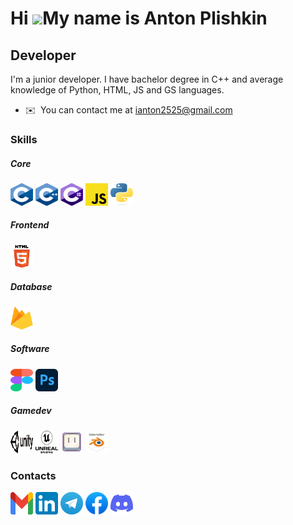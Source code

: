 Hi ![](https://user-images.githubusercontent.com/18350557/176309783-0785949b-9127-417c-8b55-ab5a4333674e.gif)My name is Anton Plishkin
======================================================================================================================================

Developer
---------

I'm a junior developer. I have bachelor degree in C++ and average knowledge of Python, HTML, JS and GS languages.

* ✉️  You can contact me at [ianton2525@gmail.com](mailto:ianton2525@gmail.com)

### Skills

##### Core
<p align="left">
<a href="https://docs.microsoft.com/en-us/cpp/?view=msvc-170" target="_blank" rel="noreferrer"><img src="https://github.com/AntonPlishkin/AntonPlishkin/blob/main/Assets/1%20Core/C.svg" width="36" height="36" alt="C" /></a><a<pre>
<a href="https://docs.microsoft.com/en-us/cpp/?view=msvc-170" target="_blank" rel="noreferrer"><img src="https://github.com/AntonPlishkin/AntonPlishkin/blob/main/Assets/1%20Core/C%2B%2B.svg" width="36" height="36" alt="C++"/></a><a<pre>
<a href="https://learn.microsoft.com/en-us/dotnet/csharp/" target="_blank" rel="noreferrer"><img src="https://github.com/AntonPlishkin/AntonPlishkin/blob/main/Assets/1%20Core/C_sharp.svg" width="36" height="36" alt="C#"/></a><a<pre>
<a href="https://www.javascript.com/" target="_blank" rel="noreferrer"><img src="https://github.com/AntonPlishkin/AntonPlishkin/blob/main/Assets/1%20Core/JavaScript.svg" width="36" height="36" alt="JavaScript"/></a><a<pre>
<a href="https://www.python.org/" target="_blank" rel="noreferrer"><img src="https://github.com/AntonPlishkin/AntonPlishkin/blob/main/Assets/1%20Core/python.svg" width="36" height="36" alt="Python"/></a><a
</p>

##### Frontend
<p align="left">
<img src="https://github.com/AntonPlishkin/AntonPlishkin/blob/main/Assets/2%20Frontend/HTML5.svg" width="36" height="36" alt="HTML5" /></a><a
</p>

##### Database
<p align="left">
<a href="https://firebase.google.com/" target="_blank" rel="noreferrer"><img src="https://github.com/AntonPlishkin/AntonPlishkin/blob/main/Assets/3%20Database/Firebase.svg" width="36" height="36" alt="Firebase" /></a><a
</p>

##### Software
<p align="left">
<a href="https://www.figma.com/" target="_blank" rel="noreferrer"><img src="https://github.com/AntonPlishkin/AntonPlishkin/blob/main/Assets/4%20Software/Figma.svg" width="36" height="36" alt="Figma" /></a><a<pre>
<a href="https://www.adobe.com/products/photoshop.html" target="_blank" rel="noreferrer"><img src="https://github.com/AntonPlishkin/AntonPlishkin/blob/main/Assets/4%20Software/Adobe_Photoshop.svg" width="36" height="36" alt="Photoshop" /></a><a
</p>
  
##### Gamedev
<p align="left">
<a href="https://unity.com/" target="_blank" rel="noreferrer"><img src="https://github.com/AntonPlishkin/AntonPlishkin/blob/main/Assets/5%20Gamedev/Unity.svg" width="36" height="36" alt="Unity" /></a><a<pre>
<a href="https://www.unrealengine.com/en-US" target="_blank" rel="noreferrer"><img src="https://github.com/AntonPlishkin/AntonPlishkin/blob/main/Assets/5%20Gamedev/Unreal_Engine.svg" width="36" height="36" alt="Unreal Engine" /></a><a<pre>
<a href="https://www.aseprite.org/" target="_blank" rel="noreferrer"><img src="https://github.com/AntonPlishkin/AntonPlishkin/blob/main/Assets/5%20Gamedev/aseprite.svg" width="36" height="36" alt="Asperite" /></a><a<pre>
<a href="https://www.blender.org/" target="_blank" rel="noreferrer"><img src="https://github.com/AntonPlishkin/AntonPlishkin/blob/main/Assets/5%20Gamedev/blender.svg" width="36" height="36" alt="Blender" /></a><a
</p>
  
### Contacts
<p align="left">
<a href="mailto:ianton2525@gmail.com" target="_blank" rel="noreferrer"><img src="https://github.com/AntonPlishkin/AntonPlishkin/blob/main/Assets/6%20Contacts/Gmail.svg" width="36" height="36" alt="Gmail" /></a><a<pre>
<a href="https://www.linkedin.com/in/anton-plishkin/" target="_blank" rel="noreferrer"><img src="https://github.com/AntonPlishkin/AntonPlishkin/blob/main/Assets/6%20Contacts/LinkedIn.svg" width="36" height="36" alt="LinkedIn" /></a><a<pre>
<a href="https://t.me/Anculo" target="_blank" rel="noreferrer"><img src="https://github.com/AntonPlishkin/AntonPlishkin/blob/main/Assets/6%20Contacts/Telegram.svg" width="36" height="36" alt="Telegram" /></a><a<pre>
<a href="https://www.facebook.com/anton.plishkin.sherman" target="_blank" rel="noreferrer"><img src="https://github.com/AntonPlishkin/AntonPlishkin/blob/main/Assets/6%20Contacts/Facebook.svg" width="36" height="36" alt="Facebook" /></a><a<pre>
<a href="https://discord.com/users/yenott" target="_blank" rel="noreferrer"><img src="https://github.com/AntonPlishkin/AntonPlishkin/blob/main/Assets/6%20Contacts/discord.svg" width="36" height="36" alt="Discord" /></a><a
</p>

